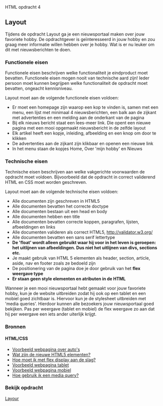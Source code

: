 HTML opdracht 4

## Layout

Tijdens de opdracht Layout ga je een nieuwsportaal maken over jouw favoriete hobby. De opdrachtgever is geïnteresseerd in jouw hobby en zou graag meer informatie willen hebben over je hobby. Wat is er nu leuker om dit met nieuwsberichten te doen.

### Functionele eisen

Functionele eisen beschrijven welke functionaliteit je eindproduct moet bevatten. Functionele eisen mogen nooit van technische aard zijn! Ieder persoon moet kunnen begrijpen welke functionaliteit de opdracht moet bevatten, ongeacht kennisniveau.

Layout moet aan de volgende functionele eisen voldoen:

* Er moet een homepage zijn waarop een kop te vinden is, samen met een menu, een lijst met minimaal 4 nieuwsberichten, een balk aan de zijkant met advertenties en een melding aan de onderkant van de pagina
* Bij elk nieuws bericht staat een lees-meer link. Die opent een nieuwe pagina met een mooi opgemaakt nieuwsbericht in de zelfde layout
* Elk artikel heeft een kopje, inleiding, afbeelding en een knop om door te klikken
* De advertenties aan de zijkant zijn klikbaar en openen een nieuwe link
* In het menu staan de kopjes Home, Over 'mijn hobby' en Nieuws

### Technische eisen

Technische eisen beschrijven aan welke vakgerichte voorwaarden de opdracht moet voldoen. Bijvoorbeeld dat de opdracht in correct validerend HTML en CSS moet worden geschreven.

Layout moet aan de volgende technische eisen voldoen:

* Alle documenten zijn geschreven in HTML5
* Alle documenten bevatten het correcte doctype
* Alle documenten bestaan uit een head en body
* Alle documenten hebben een title
* Alle documenten bevatten correcte koppen, paragrafen, lijsten, afbeeldingen en links
* Alle documenten valideren als correct HTML5, http://validator.w3.org/
* Alle documenten bevatten een sans serif lettertype
* **De 'float' wordt alleen gebruikt waar hij voor in het leven is geroepen: het uitlijnen van afbeeldingen. Dus niet het uitlijnen van divs, sections etc.**
* Je maakt gebruik van HTML 5 elementen als header, section, article, aside, nav en footer zoals ze bedoeld zijn
* De positionering van de pagina doe je door gebruik van het **flex weergave type**
* **Er staan geen style elementen en atributen in de HTML**


Wanneer je een mooi nieuwsportaal hebt gemaakt voor jouw favoriete hobby, kun je de website uitbreiden zodat hij ook op een tablet en een mobiel goed zichtbaar is. Hiervoor kun je de stylesheet uitbreiden met 'media queries'. Hierdoor kunnen alle bezoekers jouw nieuwsportaal goed bekijken. Pas per weergave (tablet en mobiel) de flex weergave zo aan dat hij per weergave een iets ander uiterlijk krijgt.

### Bronnen
#### HTML/CSS
* [Voorbeeld webpagina over auto's](https://www.jwhuisman.nl/dvc/2016/layout/voorbeelden/home.jpg)
* [Wat zijn de nieuwe HTML5 elementen?](http://www.w3schools.com/html/html5_new_elements.asp)
* [Hoe moet ik met flex display aan de slag?](https://css-tricks.com/snippets/css/a-guide-to-flexbox/)
* [Voorbeeld webpagina tablet](https://www.jwhuisman.nl/dvc/2016/layout/voorbeelden/home-tablet.jpg)
* [Voorbeeld webpagina mobiel](https://www.jwhuisman.nl/dvc/2016/layout/voorbeelden/home-mobiel.jpg)
* [Hoe gebruik ik een media query?](http://www.w3schools.com/cssref/css3_pr_mediaquery.asp)

### Bekijk opdracht
[Layour](https://www.kevii.nl/opdrachten/04-layout/)
